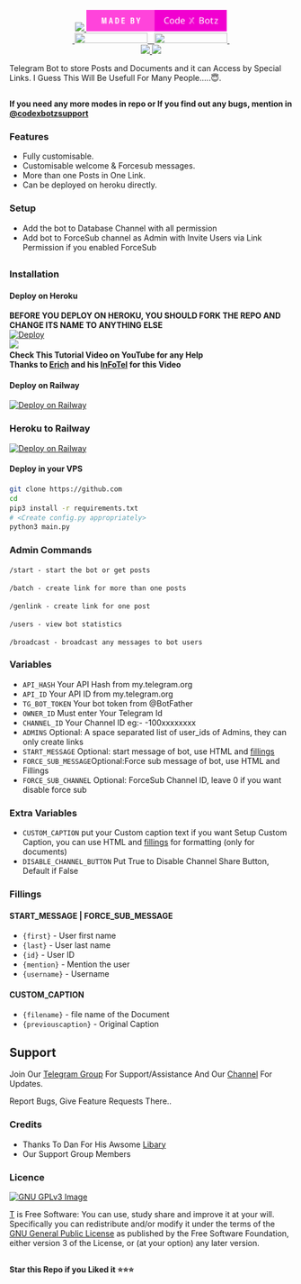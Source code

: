 
<p align="center">
  <a href="https://www.python.org">
    <img src="http://ForTheBadge.com/images/badges/made-with-python.svg" width ="250">
  </a>
  <a href="https://t.me/CodeXBotz">
    <img src="https://github.com/CodeXBotz/PyrogramGenStr/blob/main/resources/madebycodex-badge.svg" width="250">
  </a><br>
  <a href="https://t.me/CodeXBotz">
    &nbsp;<img src="https://img.shields.io/badge/Code%20%F0%9D%95%8F%20Botz-Channel-blue?style=flat-square&logo=telegram" width="130" height="18">&nbsp;
  </a>
  <a href="https://t.me/codexbotzsupport">
    &nbsp;<img src="https://img.shields.io/badge/Code%20%F0%9D%95%8F%20Botz-Group-blue?style=flat-square&logo=telegram" width="130" height="18">&nbsp;
  </a>
  <br>
  <a href="https://github.com">
    <img src="https://img.shields.io">
  </a>
  <a href="https://github.com/fork">
    <img src="https://img.shields.io/github">
  </a>  
</p>


Telegram Bot to store Posts and Documents and it can Access by Special Links.
I Guess This Will Be Usefull For Many People.....😇. 

##

**If you need any more modes in repo or If you find out any bugs, mention in [@codexbotzsupport ](https://www.telegram.dog/codexbotzsupport)**

### Features
- Fully customisable.
- Customisable welcome & Forcesub messages.
- More than one Posts in One Link.
- Can be deployed on heroku directly.

### Setup

- Add the bot to Database Channel with all permission
- Add bot to ForceSub channel as Admin with Invite Users via Link Permission if you enabled ForceSub 

##
### Installation
#### Deploy on Heroku
**BEFORE YOU DEPLOY ON HEROKU, YOU SHOULD FORK THE REPO AND CHANGE ITS NAME TO ANYTHING ELSE**<br>
[![Deploy](https://www.herokucdn.com/deploy/button.svg)](https://heroku.com/deploy)</br>
<a href="https://youtu.be/LCrkRTMkmzE">
  <img src="https://img.shields.io/badge/How%20to-Deploy-red?logo=youtube" width="147">
</a><br>
**Check This Tutorial Video on YouTube for any Help**<br>
**Thanks to [Erich](https://t.me/ErichDaniken) and his [InFoTel](https://t.me/InFoTel_Group) for this Video**

#### Deploy on Railway
[![Deploy on Railway](https://railway.app/button.svg)](https://railway.app/new/template?template=https%3A%2F%2Fgithub.com%2Fvyshnav2das%2Fbla364&plugins=postgresql&envs=TG_BOT_TOKEN%2COWNER_ID%2CAPP_ID%2CAPI_HASH%2CCHANNEL_ID%2CFORCE_SUB_CHANNEL%2CADMINS%2CDISABLE_CHANNEL_BUTTON&DISABLE_CHANNEL_BUTTONDefault=True)
### Heroku to Railway
[![Deploy on Railway](https://railway.app/button.svg)](https://railway.app/new/template?template=https%3A%2F%2Fgithub.com%2Fvyshnav2das%2Fbla364&envs=TG_BOT_TOKEN%2COWNER_ID%2CAPP_ID%2CAPI_HASH%2COWNER_ID%2CFORCE_SUB_CHANNEL%2CDISABLE_CHANNEL_BUTTON%2CADMINS%2CDATABASE_URL%2CHEROKU_POSTGRESQL_ROSE_URL%2CSTART_MESSAGE&DISABLE_CHANNEL_BUTTONDefault=True&START_MESSAGEDefault=%E0%B4%9E%E0%B4%BE%E0%B5%BB+%E0%B4%92%E0%B4%B0%E0%B5%81++%F0%9D%90%85%F0%9D%90%88%F0%9D%90%8B%F0%9D%90%93%F0%9D%90%84%F0%9D%90%91+%F0%9D%90%81%F0%9D%90%8E%F0%9D%90%93+%E0%B4%86%E0%B4%A3%E0%B5%8D%2C+%E0%B4%8E%E0%B4%A8%E0%B5%8D%E0%B4%A8%E0%B5%86+%E0%B4%A8%E0%B4%BF%E0%B4%99%E0%B5%8D%E0%B4%99%E0%B4%B3%E0%B5%81%E0%B4%9F%E0%B5%86+%E0%B4%97%E0%B5%8D%E0%B4%B0%E0%B5%82%E0%B4%AA%E0%B5%8D%E0%B4%AA%E0%B4%BF%E0%B5%BD+%E0%B4%86%E0%B4%A1%E0%B5%8D+%E0%B4%9A%E0%B5%86%E0%B4%AF%E0%B5%8D%E0%B4%AF%E0%B4%BE%E0%B5%BB+%E0%B4%A8%E0%B5%8B%E0%B4%95%E0%B5%8D%E0%B4%95%E0%B4%BF+%E0%B4%B8%E0%B4%AE%E0%B4%AF%E0%B4%82+%E0%B4%95%E0%B4%B3%E0%B4%AF%E0%B4%A3%E0%B5%8D%E0%B4%9F%2C+%E0%B4%8E%E0%B4%A8%E0%B5%8D%E0%B4%A8%E0%B5%86+MALAYALAM+CINEMA+%E0%B4%97%E0%B5%8D%E0%B4%B0%E0%B5%82%E0%B4%AA%E0%B5%8D%E0%B4%AA%E0%B4%BF%E0%B5%BD+%E0%B4%AE%E0%B4%BE%E0%B4%A4%E0%B5%8D%E0%B4%B0%E0%B4%AE%E0%B5%87+%E0%B4%86%E0%B4%A1%E0%B5%8D+%E0%B4%9A%E0%B5%86%E0%B4%AF%E0%B5%8D%E0%B4%AF%E0%B4%BE%E0%B5%BB+%E0%B4%95%E0%B4%B4%E0%B4%BF%E0%B4%AF%E0%B5%82...%21%21%21+%3A%29&referralCode=vyshnavdas)
#### Deploy in your VPS
````bash
git clone https://github.com
cd 
pip3 install -r requirements.txt
# <Create config.py appropriately>
python3 main.py
````

### Admin Commands

```
/start - start the bot or get posts

/batch - create link for more than one posts

/genlink - create link for one post

/users - view bot statistics

/broadcast - broadcast any messages to bot users
```

### Variables

* `API_HASH` Your API Hash from my.telegram.org
* `API_ID` Your API ID from my.telegram.org
* `TG_BOT_TOKEN` Your bot token from @BotFather
* `OWNER_ID` Must enter Your Telegram Id
* `CHANNEL_ID` Your Channel ID eg:- -100xxxxxxxx
* `ADMINS` Optional: A space separated list of user_ids of Admins, they can only create links
* `START_MESSAGE` Optional: start message of bot, use HTML and <a href='https://github.com/blob/main/README.md#start_message'>fillings</a>
* `FORCE_SUB_MESSAGE`Optional:Force sub message of bot, use HTML and Fillings
* `FORCE_SUB_CHANNEL` Optional: ForceSub Channel ID, leave 0 if you want disable force sub

### Extra Variables

* `CUSTOM_CAPTION` put your Custom caption text if you want Setup Custom Caption, you can use HTML and <a href='https://github.com/blob/main/README.md#custom_caption'>fillings</a> for formatting (only for documents)
* `DISABLE_CHANNEL_BUTTON` Put True to Disable Channel Share Button, Default if False

### Fillings
#### START_MESSAGE | FORCE_SUB_MESSAGE

* `{first}` - User first name
* `{last}` - User last name
* `{id}` - User ID
* `{mention}` - Mention the user
* `{username}` - Username

#### CUSTOM_CAPTION

* `{filename}` - file name of the Document
* `{previouscaption}` - Original Caption


## Support   
Join Our [Telegram Group](https://www.telegram.dog/codexbotzsupport) For Support/Assistance And Our [Channel](https://www.telegram.dog/codexbotz) For Updates.   
   
Report Bugs, Give Feature Requests There..   

### Credits

- Thanks To Dan For His Awsome [Libary](https://github.com/pyrogram/pyrogram)
- Our Support Group Members

### Licence
[![GNU GPLv3 Image](https://www.gnu.org/graphics/gplv3-127x51.png)](http://www.gnu.org/licenses/gpl-3.0.en.html)  

[T](https://github.com/) is Free Software: You can use, study share and improve it at your
will. Specifically you can redistribute and/or modify it under the terms of the
[GNU General Public License](https://www.gnu.org/licenses/gpl.html) as
published by the Free Software Foundation, either version 3 of the License, or
(at your option) any later version. 

##

   **Star this Repo if you Liked it ⭐⭐⭐**


